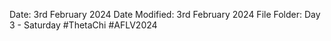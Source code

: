 Date: 3rd February 2024
Date Modified: 3rd February 2024
File Folder: Day 3 - Saturday
#ThetaChi #AFLV2024

